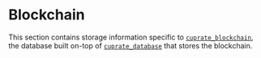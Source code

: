 # Blockchain
This section contains storage information specific to [`cuprate_blockchain`](https://doc.cuprate.org/cuprate_blockchain),
the database built on-top of [`cuprate_database`](https://doc.cuprate.org/cuprate_database) that stores the blockchain.
